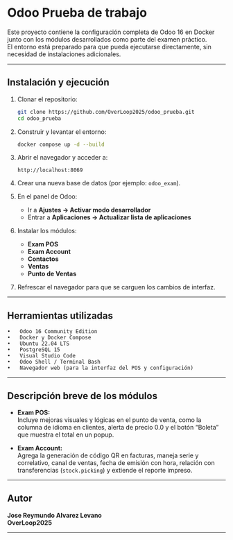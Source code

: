 # Odoo Prueba de trabajo

Este proyecto contiene la configuración completa de Odoo 16 en Docker junto con los módulos desarrollados como parte del examen práctico.  
El entorno está preparado para que pueda ejecutarse directamente, sin necesidad de instalaciones adicionales.

---

## Instalación y ejecución

1. Clonar el repositorio:
   ```bash
   git clone https://github.com/OverLoop2025/odoo_prueba.git
   cd odoo_prueba
   ```

2. Construir y levantar el entorno:
   ```bash
   docker compose up -d --build
   ```

3. Abrir el navegador y acceder a:
   ```
   http://localhost:8069
   ```

4. Crear una nueva base de datos (por ejemplo: `odoo_exam`).

5. En el panel de Odoo:
   - Ir a **Ajustes → Activar modo desarrollador**
   - Entrar a **Aplicaciones → Actualizar lista de aplicaciones**

6. Instalar los módulos:
   - **Exam POS**
   - **Exam Account**
   - **Contactos**
   - **Ventas**
   - **Punto de Ventas**

7. Refrescar el navegador para que se carguen los cambios de interfaz.

---

## Herramientas utilizadas
	•	Odoo 16 Community Edition
	•	Docker y Docker Compose
	•	Ubuntu 22.04 LTS
	•	PostgreSQL 15
	•	Visual Studio Code
	•	Odoo Shell / Terminal Bash
	•	Navegador web (para la interfaz del POS y configuración)

---

## Descripción breve de los módulos

- **Exam POS:**  
  Incluye mejoras visuales y lógicas en el punto de venta, como la columna de idioma en clientes, alerta de precio 0.0 y el botón “Boleta” que muestra el total en un popup.

- **Exam Account:**  
  Agrega la generación de código QR en facturas, maneja serie y correlativo, canal de ventas, fecha de emisión con hora, relación con transferencias (`stock.picking`) y extiende el reporte impreso.

---

## Autor

**Jose Reymundo Alvarez Levano**  
**OverLoop2025**

---